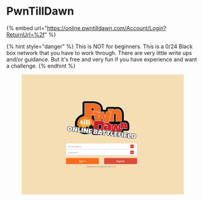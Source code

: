 # PwnTillDawn

{% embed url="https://online.pwntilldawn.com/Account/Login?ReturnUrl=%2f" %}

{% hint style="danger" %}
This is NOT for beginners. This is a 0/24 Black box network that you have to work through. There are very little write ups and/or guidance. But it's free and very fun if you have experience and want a challenge.
{% endhint %}

<figure><img src="../../.gitbook/assets/image (2).png" alt=""><figcaption></figcaption></figure>
